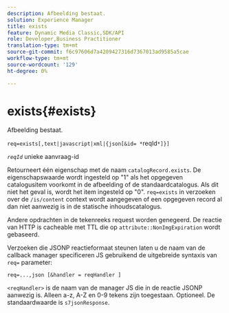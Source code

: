 ```yaml
---
description: Afbeelding bestaat.
solution: Experience Manager
title: exists
feature: Dynamic Media Classic,SDK/API
role: Developer,Business Practitioner
translation-type: tm+mt
source-git-commit: f6c97606d7a4209427316d7367013ad9585a5cae
workflow-type: tm+mt
source-wordcount: '129'
ht-degree: 0%

---
```



# exists{#exists}

Afbeelding bestaat.

`req=exists[,text|javascript|xml|{json[&id= *`reqId`*]}]`

*`reqId`* unieke aanvraag-id

Retourneert één eigenschap met de naam `catalogRecord.exists`. De eigenschapswaarde wordt ingesteld op &quot;1&quot; als het opgegeven catalogusitem voorkomt in de afbeelding of de standaardcatalogus. Als dit niet het geval is, wordt het item ingesteld op &quot;0&quot;. `req=exists` in verzoeken over de  `/is/content` context wordt aangegeven of een opgegeven record al dan niet aanwezig is in de statische inhoudscatalogus.

Andere opdrachten in de tekenreeks request worden genegeerd. De reactie van HTTP is cacheable met TTL die op `attribute::NonImgExpiration` wordt gebaseerd.

Verzoeken die JSONP reactieformaat steunen laten u de naam van de callback manager specificeren JS gebruikend de uitgebreide syntaxis van `req=` parameter:

`req=...,json [&handler = reqHandler ]`

`<reqHandler>` is de naam van de manager JS die in de reactie JSONP aanwezig is. Alleen a-z, A-Z en 0-9 tekens zijn toegestaan. Optioneel. De standaardwaarde is `s7jsonResponse`.
